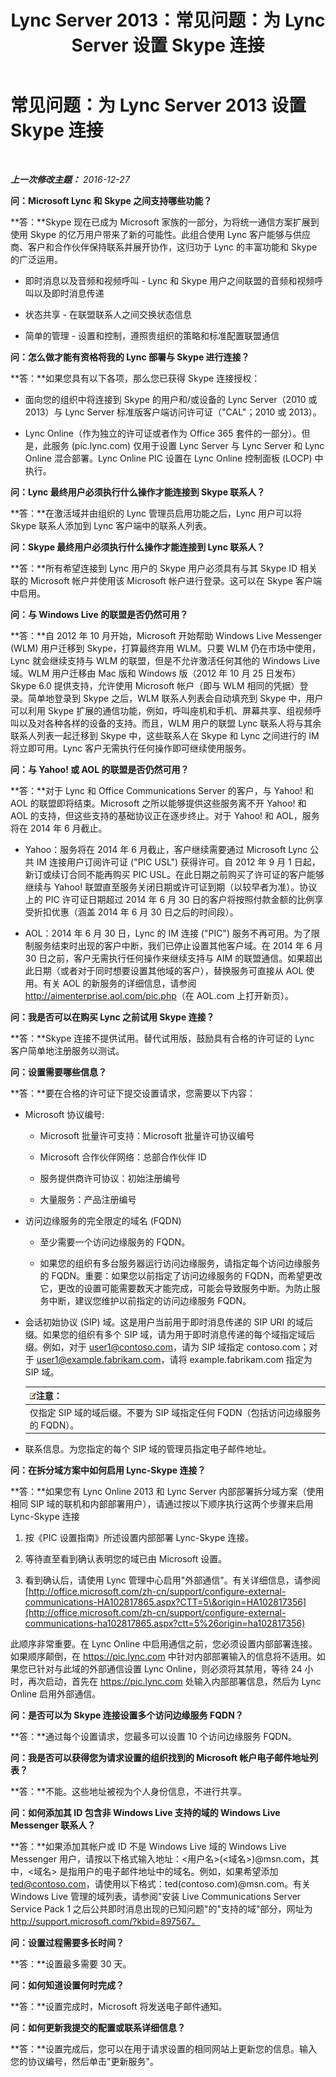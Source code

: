 ﻿---
title: Lync Server 2013：常见问题：为 Lync Server 设置 Skype 连接
TOCTitle: 常见问题：为 Lync Server 设置 Skype 连接
ms:assetid: 4d1b2bfc-780b-4b8c-afd5-11c2e59203b5
ms:mtpsurl: https://technet.microsoft.com/zh-cn/library/Dn440172(v=OCS.15)
ms:contentKeyID: 59602818
ms.date: 12/29/2016
mtps_version: v=OCS.15
ms.translationtype: HT
---

# 常见问题：为 Lync Server 2013 设置 Skype 连接

 

_**上一次修改主题：** 2016-12-27_

**问：Microsoft Lync 和 Skype 之间支持哪些功能？**

**答：**Skype 现在已成为 Microsoft 家族的一部分，为将统一通信方案扩展到使用 Skype 的亿万用户带来了新的可能性。此组合使用 Lync 客户能够与供应商、客户和合作伙伴保持联系并展开协作，这归功于 Lync 的丰富功能和 Skype 的广泛运用。

  - 即时消息以及音频和视频呼叫 - Lync 和 Skype 用户之间联盟的音频和视频呼叫以及即时消息传递

  - 状态共享 - 在联盟联系人之间交换状态信息

  - 简单的管理 - 设置和控制，遵照贵组织的策略和标准配置联盟通信

**问：怎么做才能有资格将我的 Lync 部署与 Skype 进行连接？**

**答：**如果您具有以下各项，那么您已获得 Skype 连接授权：

  - 面向您的组织中将连接到 Skype 的用户和/或设备的 Lync Server（2010 或 2013）与 Lync Server 标准版客户端访问许可证（"CAL"；2010 或 2013）。

  - Lync Online（作为独立的许可证或者作为 Office 365 套件的一部分）。但是，此服务 (pic.lync.com) 仅用于设置 Lync Server 与 Lync Server 和 Lync Online 混合部署。Lync Online PIC 设置在 Lync Online 控制面板 (LOCP) 中执行。

**问：Lync 最终用户必须执行什么操作才能连接到 Skype 联系人？**

**答：**在激活域并由组织的 Lync 管理员启用功能之后，Lync 用户可以将 Skype 联系人添加到 Lync 客户端中的联系人列表。

**问：Skype 最终用户必须执行什么操作才能连接到 Lync 联系人？**

**答：**所有希望连接到 Lync 用户的 Skype 用户必须具有与其 Skype ID 相关联的 Microsoft 帐户并使用该 Microsoft 帐户进行登录。这可以在 Skype 客户端中启用。

**问：与 Windows Live 的联盟是否仍然可用？**

**答：**自 2012 年 10 月开始，Microsoft 开始帮助 Windows Live Messenger (WLM) 用户迁移到 Skype，打算最终弃用 WLM。只要 WLM 仍在市场中使用，Lync 就会继续支持与 WLM 的联盟，但是不允许激活任何其他的 Windows Live 域。WLM 用户迁移由 Mac 版和 Windows 版（2012 年 10 月 25 日发布）Skype 6.0 提供支持，允许使用 Microsoft 帐户（即与 WLM 相同的凭据）登录。简单地登录到 Skype 之后，WLM 联系人列表会自动填充到 Skype 中，用户可以利用 Skype 扩展的通信功能，例如，呼叫座机和手机、屏幕共享、组视频呼叫以及对各种各样的设备的支持。而且，WLM 用户的联盟 Lync 联系人将与其余联系人列表一起迁移到 Skype 中，这些联系人在 Skype 和 Lync 之间进行的 IM 将立即可用。Lync 客户无需执行任何操作即可继续使用服务。

**问：与 Yahoo\! 或 AOL 的联盟是否仍然可用？**

**答：**对于 Lync 和 Office Communications Server 的客户，与 Yahoo\! 和 AOL 的联盟即将结束。Microsoft 之所以能够提供这些服务离不开 Yahoo\! 和 AOL 的支持，但这些支持的基础协议正在逐步终止。对于 Yahoo\! 和 AOL，服务将在 2014 年 6 月截止。

  - Yahoo：服务将在 2014 年 6 月截止，客户继续需要通过 Microsoft Lync 公共 IM 连接用户订阅许可证 ("PIC USL") 获得许可。自 2012 年 9 月 1 日起，新订或续订合同不能再购买 PIC USL。在此日期之前购买了许可证的客户能够继续与 Yahoo\! 联盟直至服务关闭日期或许可证到期（以较早者为准）。协议上的 PIC 许可证日期超过 2014 年 6 月 30 日的客户将按照付款金额的比例享受折扣优惠（涵盖 2014 年 6 月 30 日之后的时间段）。

  - AOL：2014 年 6 月 30 日，Lync 的 IM 连接 ("PIC") 服务不再可用。为了限制服务结束时出现的客户中断，我们已停止设置其他客户域。在 2014 年 6 月 30 日之前，客户无需执行任何操作来继续支持与 AIM 的联盟通信。如果超出此日期（或者对于同时想要设置其他域的客户），替换服务可直接从 AOL 使用。有关 AOL 的新服务的详细信息，请参阅 <http://aimenterprise.aol.com/pic.php>（在 AOL.com 上打开新页）。

**问：我是否可以在购买 Lync 之前试用 Skype 连接？**

**答：**Skype 连接不提供试用。替代试用版，鼓励具有合格的许可证的 Lync 客户简单地注册服务以测试。

**问：设置需要哪些信息？**

**答：**要在合格的许可证下提交设置请求，您需要以下内容：

  - Microsoft 协议编号:
    
      - Microsoft 批量许可支持：Microsoft 批量许可协议编号
    
      - Microsoft 合作伙伴网络：总部合作伙伴 ID
    
      - 服务提供商许可协议：初始注册编号
    
      - 大量服务：产品注册编号

  - 访问边缘服务的完全限定的域名 (FQDN)
    
      - 至少需要一个访问边缘服务的 FQDN。
    
      - 如果您的组织有多台服务器运行访问边缘服务，请指定每个访问边缘服务的 FQDN。重要：如果您以前指定了访问边缘服务的 FQDN，而希望更改它，更改的设置可能需要数天才能完成，可能会导致服务中断。为防止服务中断，建议您维护以前指定的访问边缘服务 FQDN。

  - 会话初始协议 (SIP) 域。这是用户当前用于即时消息传递的 SIP URI 的域后缀。如果您的组织有多个 SIP 域，请为用于即时消息传递的每个域指定域后缀。例如，对于 user1@contoso.com，请为 SIP 域指定 contoso.com；对于 user1@example.fabrikam.com，请将 example.fabrikam.com 指定为 SIP 域。
    
    <table>
    <thead>
    <tr class="header">
    <th><img src="images/Dn783119.note(OCS.15).gif" title="note" alt="note" />注意：</th>
    </tr>
    </thead>
    <tbody>
    <tr class="odd">
    <td>仅指定 SIP 域的域后缀。不要为 SIP 域指定任何 FQDN（包括访问边缘服务的 FQDN）。</td>
    </tr>
    </tbody>
    </table>


  - 联系信息。为您指定的每个 SIP 域的管理员指定电子邮件地址。

**问：在拆分域方案中如何启用 Lync-Skype 连接？**

**答：**如果您有 Lync Online 2013 和 Lync Server 内部部署拆分域方案（使用相同 SIP 域的联机和内部部署用户），请通过按以下顺序执行这两个步骤来启用 Lync-Skype 连接

1.  按《PIC 设置指南》所述设置内部部署 Lync-Skype 连接。

2.  等待直至看到确认表明您的域已由 Microsoft 设置。

3.  看到确认后，请使用 Lync 管理中心启用"外部通信"。有关详细信息，请参阅 [http://office.microsoft.com/zh-cn/support/configure-external-communications-HA102817865.aspx?CTT=5\&origin=HA102817356](http://office.microsoft.com/zh-cn/support/configure-external-communications-ha102817865.aspx?ctt=5%26origin=ha102817356)

此顺序非常重要。在 Lync Online 中启用通信之前，您必须设置内部部署连接。如果顺序颠倒，在 <https://pic.lync.com> 中针对内部部署输入的信息将不适用。如果您已针对与此域的外部通信设置 Lync Online，则必须将其禁用，等待 24 小时，再次启动，首先在 <https://pic.lync.com> 处输入内部部署信息，然后为 Lync Online 启用外部通信。

**问：是否可以为 Skype 连接设置多个访问边缘服务 FQDN？**

**答：**通过每个设置请求，您最多可以设置 10 个访问边缘服务 FQDN。

**问：我是否可以获得您为请求设置的组织找到的 Microsoft 帐户电子邮件地址列表？**

**答：**不能。这些地址被视为个人身份信息，不进行共享。

**问：如何添加其 ID 包含非 Windows Live 支持的域的 Windows Live Messenger 联系人？**

**答：**如果添加其帐户或 ID 不是 Windows Live 域的 Windows Live Messenger 用户，请按以下格式输入地址：\<用户名\>(\<域名\>)@msn.com，其中，\<域名\> 是指用户的电子邮件地址中的域名。例如，如果希望添加 ted@contoso.com，请使用以下格式：ted(contoso.com)@msn.com。有关 Windows Live 管理的域列表，请参阅"安装 Live Communications Server Service Pack 1 之后公共即时消息出现的已知问题"的"支持的域"部分，网址为 http://support.microsoft.com/?kbid=897567。

**问：设置过程需要多长时间？**

**答：**设置最多需要 30 天。

**问：如何知道设置何时完成？**

**答：**设置完成时，Microsoft 将发送电子邮件通知。

**问：如何更新我提交的配置或联系详细信息？**

**答：**设置完成后，您可以在用于请求设置的相同网站上更新您的信息。输入您的协议编号，然后单击"更新服务"。

